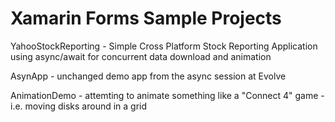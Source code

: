 # Xamarin Forms Sample Projects
YahooStockReporting - Simple Cross Platform Stock Reporting Application using async/await for concurrent data download and animation

AsynApp - unchanged demo app from the async session at Evolve

AnimationDemo - attemting to animate something like a "Connect 4" game - i.e. moving disks around in a grid
